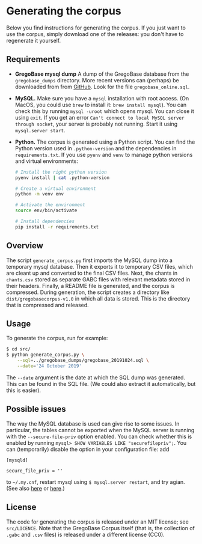 Generating the corpus
=====================

Below you find instructions for generating the corpus.
If you just want to use the corpus, simply download one of the releases:
you don't have to regenerate it yourself.

Requirements
------------

* **GregoBase mysql dump**
    A dump of the GregoBase database from the `gregobase_dumps` directory.
    More recent versions can (perhaps) be downloaded from
    from [GitHub](https://github.com/gregorio-project/GregoBase). Look for
    the file `gregobase_online.sql`.

* **MySQL.**
    Make sure you have a ``mysql`` installation with root access.
    (On MacOS, you could use ``brew`` to install it: ``brew install mysql``).
    You can check this by running ``mysql -uroot`` which opens mysql. You
    can close it using ``exit``. If you get an error
    `Can't connect to local MySQL server through socket`, your server is
    probably not running. Start it using ``mysql.server start``.

* **Python.**
    The corpus is generated using a Python script. You can find the Python 
    version used in `.python-version` and the dependencies in 
    `requirements.txt`. If you use `pyenv` and `venv` to manage 
    python versions and virtual environments:

    ```bash
    # Install the right python version
    pyenv install | cat .python-version

    # Create a virtual environment
    python -m venv env

    # Activate the environment
    source env/bin/activate

    # Install dependencies
    pip install -r requirements.txt
    ```

Overview
--------

The script `generate_corpus.py` first imports the MySQL dump into a temporary
mysql database. Then it exports it to temporary CSV files, which are cleant up
and converted to the final CSV files. Next, the chants in `chants.csv` stored as
separate GABC files with relevant metadata stored in their headers. Finally,
a README file is generated, and the corpus is compressed. During generation, the
script creates a directory like `dist/gregobasecorpus-v1.0` in which all data is 
stored. This is the directory that is compressed and released.

Usage
-----

To generate the corpus, run for example:

```bash
$ cd src/
$ python generate_corpus.py \
    --sql=../gregobase_dumps/gregobase_20191024.sql \
    --date='24 October 2019'
```

The `--date` argument is the date at which the SQL dump was generated. This can be
found in the SQL file. (We could also extract it automatically, but this is easier).

Possible issues
---------------

The way the MySQL database is used can give rise to some issues. In particular, 
the tables cannot be exported when the MySQL server is running with the 
`--secure-file-priv` option enabled. You can check whether this is enabled
by running `mysql> SHOW VARIABLES LIKE "securefilepriv";`. 
You can (temporarily) disable the option in your configuration file: add

```
[mysqld]

secure_file_priv = ''
```

to `~/.my.cnf`, restart mysql using `$ mysql.server restart`, and try agian.
(See also [here](https://medium.com/@andrewpongco/solving-the-mysql-server-is-running-with-the-secure-file-priv-option-so-it-cannot-execute-this-d319de864285) or [here](https://dba.stackexchange.com/questions/123290/error-secure-file-priv-option-when-save-selection-to-csv).)

License
-------

The code for generating the corpus is released under an MIT license; see `src/LICENCE`.
Note that the GregoBase Corpus itself (that is, the collection of `.gabc` and `.csv` 
files) is released under a different license (CC0).